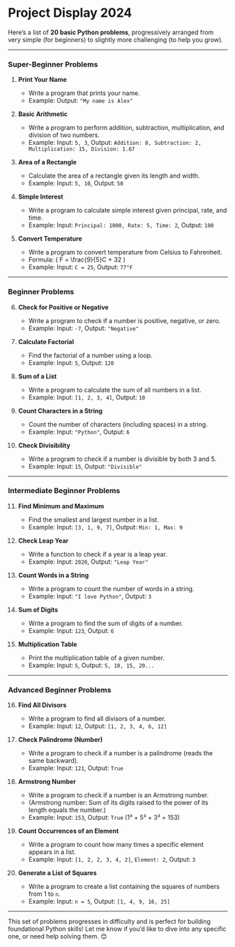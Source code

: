 # Project Display 2024

Here’s a list of **20 basic Python problems**, progressively arranged from very simple (for beginners) to slightly more challenging (to help you grow). 

---

### **Super-Beginner Problems**
1. **Print Your Name**
   - Write a program that prints your name.
   - Example: Output: `"My name is Alex"`

2. **Basic Arithmetic**
   - Write a program to perform addition, subtraction, multiplication, and division of two numbers.
   - Example: Input: `5, 3`, Output: `Addition: 8, Subtraction: 2, Multiplication: 15, Division: 1.67`

3. **Area of a Rectangle**
   - Calculate the area of a rectangle given its length and width.
   - Example: Input: `5, 10`, Output: `50`

4. **Simple Interest**
   - Write a program to calculate simple interest given principal, rate, and time.
   - Example: Input: `Principal: 1000, Rate: 5, Time: 2`, Output: `100`

5. **Convert Temperature**
   - Write a program to convert temperature from Celsius to Fahrenheit.
   - Formula: \( F = \frac{9}{5}C + 32 \)
   - Example: Input: `C = 25`, Output: `77°F`

---

### **Beginner Problems**
6. **Check for Positive or Negative**
   - Write a program to check if a number is positive, negative, or zero.
   - Example: Input: `-7`, Output: `"Negative"`

7. **Calculate Factorial**
   - Find the factorial of a number using a loop.
   - Example: Input: `5`, Output: `120`

8. **Sum of a List**
   - Write a program to calculate the sum of all numbers in a list.
   - Example: Input: `[1, 2, 3, 4]`, Output: `10`

9. **Count Characters in a String**
   - Count the number of characters (including spaces) in a string.
   - Example: Input: `"Python"`, Output: `6`

10. **Check Divisibility**
    - Write a program to check if a number is divisible by both 3 and 5.
    - Example: Input: `15`, Output: `"Divisible"`

---

### **Intermediate Beginner Problems**
11. **Find Minimum and Maximum**
    - Find the smallest and largest number in a list.
    - Example: Input: `[3, 1, 9, 7]`, Output: `Min: 1, Max: 9`

12. **Check Leap Year**
    - Write a function to check if a year is a leap year.
    - Example: Input: `2020`, Output: `"Leap Year"`

13. **Count Words in a String**
    - Write a program to count the number of words in a string.
    - Example: Input: `"I love Python"`, Output: `3`

14. **Sum of Digits**
    - Write a program to find the sum of digits of a number.
    - Example: Input: `123`, Output: `6`

15. **Multiplication Table**
    - Print the multiplication table of a given number.
    - Example: Input: `5`, Output: `5, 10, 15, 20...`

---

### **Advanced Beginner Problems**
16. **Find All Divisors**
    - Write a program to find all divisors of a number.
    - Example: Input: `12`, Output: `[1, 2, 3, 4, 6, 12]`

17. **Check Palindrome (Number)**
    - Write a program to check if a number is a palindrome (reads the same backward).
    - Example: Input: `121`, Output: `True`

18. **Armstrong Number**
    - Write a program to check if a number is an Armstrong number.
    - (Armstrong number: Sum of its digits raised to the power of its length equals the number.)
    - Example: Input: `153`, Output: `True` (1³ + 5³ + 3³ = 153)

19. **Count Occurrences of an Element**
    - Write a program to count how many times a specific element appears in a list.
    - Example: Input: `[1, 2, 2, 3, 4, 2]`, `Element: 2`, Output: `3`

20. **Generate a List of Squares**
    - Write a program to create a list containing the squares of numbers from 1 to `n`.
    - Example: Input: `n = 5`, Output: `[1, 4, 9, 16, 25]`

---

This set of problems progresses in difficulty and is perfect for building foundational Python skills! Let me know if you’d like to dive into any specific one, or need help solving them. 😊
